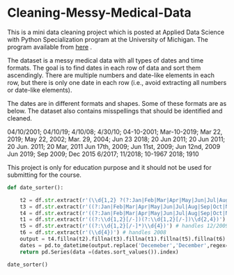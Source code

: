 # Cleaning-Messy-Medical-Data
 
This is a mini data cleaning project which is posted at Applied Data Science with Python Specialization program at the University of Michigan. The program available from [here](https://www.coursera.org/learn/python-text-mining) .


The dataset is a messy medical data with all types of dates and time formats. The goal is to find dates in each row of data and sort them ascendingly. There are multiple numbers and date-like elements in each row, but there is only one date in each row (i.e., avoid extracting all numbers or date-like elements). 

The dates are in different formats and shapes. Some of these formats are as below. The dataset also contains misspellings that should be identified and cleaned. 


04/10/2001; 04/10/19; 4/10/08; 4/30/10; 04-10-2001;
Mar-10-2019; Mar 22, 2019; May 22, 2002; Mar. 29, 2004; Jun 23 2018;
20 Jun 2011; 20 Jun 2011; 20 Jun. 2011; 20 Mar, 2011
Jun 17th, 2009; Jun 11st, 2009; Jun 12nd, 2009
Jun 2019; Sep 2009; Dec 2015
6/2017; 11/2018; 10-1967
2018; 1910


This project is only for education purpose and it should not be used for submitting for the course. 

```python
def date_sorter():

	t2 = df.str.extract(r'(\\d{1,2} ?(?:Jan|Feb|Mar|Apr|May|Jun|Jul|Aug|Sep|Oct|Nov|Dec)[a-z,.]* \\d{2,4})')   # handles 20 Mar 2009; 20 March 2009; 20 Mar. 2009; 20 March, 2009
	t3 = df.str.extract(r'((?:Jan|Feb|Mar|Apr|May|Jun|Jul|Aug|Sep|Oct|Nov|Dec)[a-z.,]* \\d{2,4})')   # handles Feb 2009; Sep 2009; Oct 2010
	t4 = df.str.extract(r'((?:Jan|Feb|Mar|Apr|May|Jun|Jul|Aug|Sep|Oct|Nov|Dec)[a-z\\.,-]*(?:\\s|-|\\.|,)\\d{1,2}[a-z,-.]*(?:\\s|-|\\.|,)\\d{2,4})')   # handles Mar 20th, 2009; Mar 21st, 2009; Mar 22nd, 2009; Mar-20-2009
	t1 = df.str.extract(r'((?:\\d{1,2}[/-])(?:\\d{1,2}[/-])\\d{2,4})') # handles 04/20/2009; 04-20-2009
	t5 = df.str.extract(r'((?:\\d{1,2}[/-]*)\\d{4})') # handles 12/2009; 12-2009
	t6 = df.str.extract(r'(\\d{4})') # handles 2008
	output = t4.fillna(t2).fillna(t3).fillna(t1).fillna(t5).fillna(t6)
	dates = pd.to_datetime(output.replace('Decemeber','December',regex=True).replace('Janaury','January',regex=True).replace('2June','June',regex=True))
	return pd.Series(data =(dates.sort_values()).index)

date_sorter()

```